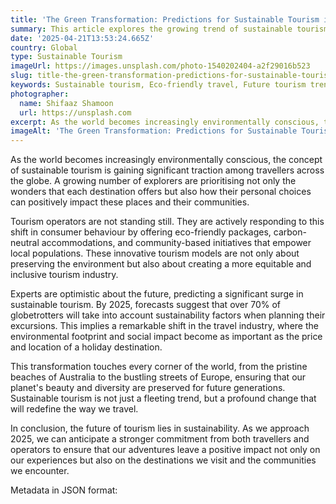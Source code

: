 ```yaml
---
title: 'The Green Transformation: Predictions for Sustainable Tourism in 2025'
summary: This article explores the growing trend of sustainable tourism and predicts that by 2025, over 70% of travellers will consider sustainability factors when planning their trips.
date: '2025-04-21T13:53:24.665Z'
country: Global
type: Sustainable Tourism
imageUrl: https://images.unsplash.com/photo-1540202404-a2f29016b523
slug: title-the-green-transformation-predictions-for-sustainable-tourism-in-2025
keywords: Sustainable tourism, Eco-friendly travel, Future tourism trends, Travel industry, Environmental impact, International, Worldwide, Global destinations, World travel, Destinations, Places to visit, Travel guide, Vacation spots, Best places, Hidden gems
photographer:
  name: Shifaaz Shamoon
  url: https://unsplash.com
excerpt: As the world becomes increasingly environmentally conscious, the concept of sustainable tourism is gaining significant traction among travellers...
imageAlt: 'The Green Transformation: Predictions for Sustainable Tourism in 2025 | Photo by Shifaaz Shamoon'
---
```


As the world becomes increasingly environmentally conscious, the concept of sustainable tourism is gaining significant traction among travellers across the globe. A growing number of explorers are prioritising not only the wonders that each destination offers but also how their personal choices can positively impact these places and their communities.

Tourism operators are not standing still. They are actively responding to this shift in consumer behaviour by offering eco-friendly packages, carbon-neutral accommodations, and community-based initiatives that empower local populations. These innovative tourism models are not only about preserving the environment but also about creating a more equitable and inclusive tourism industry.

Experts are optimistic about the future, predicting a significant surge in sustainable tourism. By 2025, forecasts suggest that over 70% of globetrotters will take into account sustainability factors when planning their excursions. This implies a remarkable shift in the travel industry, where the environmental footprint and social impact become as important as the price and location of a holiday destination.

This transformation touches every corner of the world, from the pristine beaches of Australia to the bustling streets of Europe, ensuring that our planet's beauty and diversity are preserved for future generations. Sustainable tourism is not just a fleeting trend, but a profound change that will redefine the way we travel.

In conclusion, the future of tourism lies in sustainability. As we approach 2025, we can anticipate a stronger commitment from both travellers and operators to ensure that our adventures leave a positive impact not only on our experiences but also on the destinations we visit and the communities we encounter.

Metadata in JSON format:
